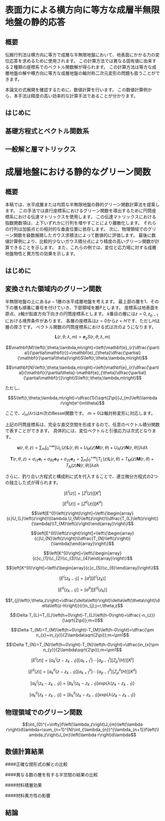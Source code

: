 表面力による横方向に等方な成層半無限地盤の静的応答
==================================================

概要
----

伝搬行列法は横方向に等方で成層な半無限地盤において、地表面にかかる力の変位応答を求めるために使用されます。
この計算方法では異なる固有値に由来する２種類の座標系でのベクトル関数解が得られます。
この計算方法は等方な成層地盤の解や横方向に等方な成層地盤の軸対称二次元変形の問題も扱うことができます。

本論文の式展開を確認するために、数値計算を行います。
この数値計算例から、本手法は精度の高い効率的な計算手法であることが分かります。

はじめに
--------

基礎方程式とベクトル関数系
--------------------------

一般解と層マトリックス
----------------------

成層地盤における静的なグリーン関数
==================================

概要
----

本稿では、水平成層または均質な半無限地盤の静的グリーン関数計算法を提案します。
この手法では直行座標系におけるグリーン関数を導出するために円筒座標系における伝達マトリックスを使用します。
この伝達マトリックスにおける指数関数項は、上下いずれかに行列を増やすことにより離散化します。
それらの行列は加振点との相対的な垂直位置に依存します。
次に、物理領域でのグリーン関数を級数展開したガウス求積法によって数値的に評価します。
最後に数値計算例により、比較的少ないガウス積分点により精度の高いグリーン関数が計算できることを示します。
また、これらの例では、変位と応力場に対する成層地盤物性と異方性の効果を示します。

はじめに
--------

変換された領域内のグリーン関数
------------------------------

半無限地盤の上にある$p-1$層の水平成層地盤を考えます。
最上部の層を$1$、その下の層も順番に番号を付けていき、下部領域を層$P$とします。
座標系は地表面を原点、z軸が鉛直方向下向きの円筒座標系とします。
$k$番目の層には$z=0,z_{p-1}$における境界条件があります。
各層の座標系は$z=0$から$z=H$です、ただし$H$は層の厚さです。
ベクトル関数の円筒座標系における式は次のようになります。

$$\mathbf{L}\left(r,\theta;\lambda,m\right)=\mathbf{e}_{z}S\left(r,\theta;\lambda,m\right)$$

$$\mathbf{M}\left(r,\theta;\lambda,m\right)=\left(\mathbf{e}_{r}\dfrac{\partial}{\partial\mathbf{r}}+\mathbf{e}_{\theta}\dfrac{\partial}{\mathbf{r}\partial\theta}\right)S\left(r,\theta;\lambda,m\right)$$

$$\mathbf{N}\left(r,\theta;\lambda,m\right)=\left(\mathbf{e}_{r}\dfrac{\partial}{\mathbf{r}\partial\theta}-\mathbf{e}_{\theta}\dfrac{\partial}{\partial\mathbf{r}}\right)S\left(r,\theta;\lambda,m\right)$$

ただし、

$$S\left(r,\theta;\lambda,m\right)=\dfrac{1}{\sqrt{2\pi}}J_{m}\left(\lambda r\right)e^{im\theta}$$

ここで、$J_m(\lambda r)$は$m$次のBessel関数です。
$m=0$は軸対称変形に対応します。

上記の円筒座標系は、完全な直交空間を形成するので、任意のベクトル積分関数で表すことができます。
具体的には、変位ベクトルと引張応力は次式となります。

$$\mathbf{u}\left(r,\theta,z\right)=\sum_{m}\int_{0}^{+\infty}\left[U_{L}\left(z\right)\mathbf{L}\left(r,\theta\right)+U_{M}\left(z\right)\mathbf{M}\left(r,\theta\right)+U_{N}\left(z\right)\mathbf{N}\left(r,\theta\right)\right]\lambda d\lambda$$

$$\mathbf{T}\left(r,\theta,z\right)=\sigma_{rz}\mathbf{e}_{r}+\sigma_{\theta z}\mathbf{e}_{\theta}+\sigma_{zz}\mathbf{e}_{z}=\sum_{m}\int_{0}^{+\infty}\left[T_{L}\left(z\right)\mathbf{L}\left(r,\theta\right)+T_{M}\left(z\right)\mathbf{M}\left(r,\theta\right)+T_{N}\left(z\right)\mathbf{N}\left(r,\theta\right)\right]\lambda d\lambda$$

さらに、釣り合い方程式と構成則に式を代入することで、連立微分方程式の2つの独立した式が得られます。

$$\left[E^{I}\left(z\right)\right]=\left[Z^{I}\left(z\right)\right]\left[K^{I}\right]$$

$$\left[E^{II}\left(z\right)\right]=\left[Z^{II}\left(z\right)\right]\left[K^{II}\right]$$

$$\left[E^{I}\left(z\right)\right]=\left\{\begin{array}{c}U_{L}\left(z\right)\\\lambda U_{M}\left(z\right)\\\dfrac{T_{L}\left(z\right)}{\lambda}\\T_{M}\left(z\right)\end{array}\right\}$$

$$\left[E^{II}\left(z\right)\right]=\left\{\begin{array}{c}U_{N}\left(z\right)\\\dfrac{T_{N}\left(z\right)}{\lambda}\end{array}\right\}$$

$$\left[K^{I}\right]=\left\{\begin{array}{c}c_{1}\\c_{2}\\c_{3}\\c_{4}\end{array}\right\}$$

$$\left[K^{II}\right]=\left\{\begin{array}{c}c_{5}\\c_{6}\end{array}\right\}$$

$$\left[E^{I}\left(z_{k-1}\right)\right]=\left[a^{I}\right]\left[E^{I}\left(z_{k}\right)\right]$$

$$\left[E^{II}\left(z_{k-1}\right)\right]=\left[a^{II}\right]\left[E^{II}\left(z_{k}\right)\right]$$

$$f_{j}\left(r,\theta,z\right)=\dfrac{\delta\left(r\right)\delta\left(\theta\right)\delta\left(z-h\right)}{r}n_{j};j=r,\theta,z$$

$$\Delta T_{L}=T_{L}\left(h+0\right)-T_{L}\left(h-0\right)=\dfrac{-n_{z}}{\sqrt{2\pi}};m=0$$

$$\Delta T_{M}=T_{M}\left(h+0\right)-T_{M}\left(h-0\right)=\dfrac{\pm n_{x}+in_{y}}{2\lambda\sqrt{2\pi}};m=\pm1$$

$$\Delta T_{N}=T_{N}\left(h+0\right)-T_{N}\left(h-0\right)=\dfrac{in_{x}\pm n_{y}}{2\lambda\sqrt{2\pi}};m=\pm1$$

$$\left[E^{I}\left(z\right)\right]=\left[a_{k}^{I}\left(z-z_{k-1}\right)\right]\left[a_{k+1}^{I}\right]\cdots\left[a_{p-1}^{I}\right]\left[Z_{p}^{I}\left(H\right)\right]\left[K^{I}\right]$$

$$\left[E^{II}\left(z\right)\right]=\left[a_{k}^{II}\left(z-z_{k-1}\right)\right]\left[a_{k+1}^{II}\right]\cdots\left[a_{p-1}^{II}\right]\left[Z_{p}^{II}\left(H\right)\right]\left[K^{II}\right]$$

$$\left[a_{k}^{I}\left(z_{k}-z_{k-1}\right)\right]=\left[b_{k}^{I}\left(z_{k}-z_{k-1}\right)\right]exp\left\{ \lambda\left(z_{k}-z_{k-1}\right)\right\}$$

$$\left[a_{k}^{II}\left(z_{k}-z_{k-1}\right)\right]=\left[b_{k}^{II}\left(z_{k}-z_{k-1}\right)\right]exp\left\{ \lambda\left(z_{k}-z_{k-1}\right)\right\}$$

物理領域でのグリーン関数
------------------------

$$\int_{0}^{+\infty}f\left(\lambda,z\right)J_{m}\left(\lambda r\right)d\lambda=\sum_{n=1}^{N}\int_{\lambda_{n}}^{\lambda_{n+1}}f\left(\lambda,z\right)J_{m}\left(\lambda r\right)d\lambda$$

数値計算結果
------------

####正確な閉形式の解との比較

####異なる数の層を有する半空間の結果の比較

####材料積層効果

####材料異方性の影響

結論
----

